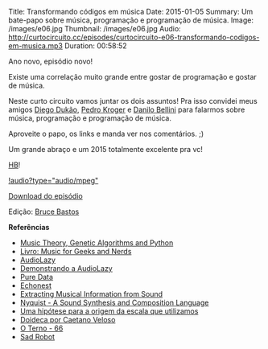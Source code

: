 Title: Transformando códigos em música
Date: 2015-01-05
Summary: Um bate-papo sobre música, programação e programação de música.
Image: /images/e06.jpg
Thumbnail: /images/e06.jpg
Audio: http://curtocircuito.cc/episodes/curtocircuito-e06-transformando-codigos-em-musica.mp3
Duration: 00:58:52

Ano novo, episódio novo!

Existe uma correlação muito grande entre gostar de programação e gostar de música.

Neste curto circuito vamos juntar os dois assuntos! Pra isso convidei meus amigos [Diego Dukão](https://twitter.com/diegodukao), [Pedro Kroger](http://pedrokroger.net/) e [Danilo Bellini](https://twitter.com/danilobellini) para falarmos sobre música, programação e programação de música.

Aproveite o papo, os links e manda ver nos comentários. ;)

Um grande abraço e um 2015 totalmente excelente pra vc!

[HB](http://fb.com/henriquebastos)!

[!audio?type="audio/mpeg"](http://curtocircuito.cc/episodes/curtocircuito-e06-transformando-codigos-em-musica.mp3)

[Download do episódio](http://curtocircuito.cc/episodes/curtocircuito-e06-transformando-codigos-em-musica.mp3)

Edição: [Bruce Bastos](http://brucebastos.com)

**Referências**
- [Music Theory, Genetic Algorithms and Python](https://ep2013.europython.eu/conference/talks/music-theory-genetic-algorithms-and-python)
- [Livro: Music for Geeks and Nerds](http://musicforgeeksandnerds.com/)
- [AudioLazy](https://github.com/danilobellini/audiolazy)
- [Demonstrando a AudioLazy](https://www.youtube.com/watch?v=TF13AQO0Hlk)
- [Pure Data](http://puredata.info/)
- [Echonest](http://echonest.com/)
- [Extracting Musical Information from Sound](https://andrew-schoen-pycon-2012-notes.readthedocs.org/en/latest/friday/session_2.html)
- [Nyquist - A Sound Synthesis and Composition Language](http://www.cs.cmu.edu/~music/nyquist/)
- [Uma hipótese para a origem da escala que utilizamos](http://sethares.engr.wisc.edu/ttss.html)
- [Doideca por Caetano Veloso](http://www.youtube.com/watch?v=r3vBdG8iFdU)
- [O Terno - 66](http://www.youtube.com/watch?v=YF261dUvya0)
- [Sad Robot](www.jamendo.com/en/track/81740/‎)
